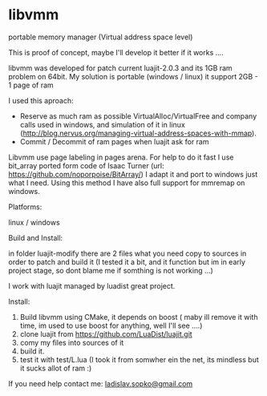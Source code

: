 # libvmm
portable memory manager (Virtual address space level)

This is proof of concept, maybe I'll develop it better if it works ....

libvmm was developed for patch current luajit-2.0.3 and its 1GB ram problem on 64bit.
My solution is portable (windows / linux) it support 2GB - 1 page of ram

I used this aproach:

- Reserve as much ram as possible VirtualAlloc/VirtualFree and company calls used in windows, and simulation of it in linux (http://blog.nervus.org/managing-virtual-address-spaces-with-mmap). 
- Commit / Decommit of ram pages when luajit ask for ram

Libvmm use page labeling in pages arena. For help to do it fast I use bit_array ported form code of Isaac Turner (url: https://github.com/noporpoise/BitArray/) I adapt it and port to windows just what I need. 
Using this method I have also full support for mmremap on windows.

Platforms: 

linux / windows

Build and Install:

in folder luajit-modify there are 2 files what you need copy to sources 
in order to patch and build it (I tested it a bit, and it function 
but im in early project stage, so dont blame me if somthing is not working ...)

I work with luajit managed by luadist great project.

Install:
 
1. Build libvmm using CMake, it depends on boost ( maby ill remove it with time, 
   im used to use boost for anything, well I'll see ....)
2. clone luajit from https://github.com/LuaDist/luajit.git
3. comy my files into sources of it
4. build it.
5. test it with test/L.lua (I took it from somwher ein the net, its mindless but it sucks allot of ram :)

If you need help contact me: ladislav.sopko@gmail.com


